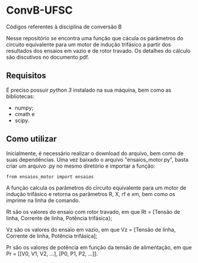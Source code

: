 # ConvB-UFSC
Códigos referentes à disciplina de conversão B

Nesse repositório se encontra uma função que cácula os parâmetros do circuito equivalente para um motor de indução trifásico a partir dos resultados dos ensaios em vazio e de rotor travado. Os detalhes do cálculo são discutivos no documento pdf.

## Requisitos
É preciso possuir _python 3_ instalado na sua máquina, bem como as bibliotecas:
- numpy;
- cmath e
- scipy.

## Como utilizar

Inicialmente, é necessário realizar o download do arquivo, bem como de suas dependências. Uma vez baixado o arquivo "ensaios_motor.py", basta criar um arquivo .py no mesmo diretório e importar a função:

```
from ensaios_motor import ensaios
```

A função calcula os parâmetros do circuito equivalente para um motor de indução trifásico e retorna os parâmetros R, X, rf e xm, bem como os imprime na linha de comando.

Rt são os valores do ensaio com rotor travado, em que Rt = [Tensão de linha, Corrente de linha, Potência trifásica};

Vz são os valores do ensaio em vazio, em que Vz = [Tensão de linha, Corrente de linha, Potência trifásica];

Pr são os valores de potência em função da tensão de alimentação, em que Pr = [[V0, V1, V2, ...], [P0, P1, P2, ...]].
